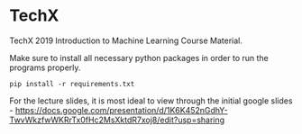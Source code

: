 # TechX
TechX 2019 Introduction to Machine Learning Course Material. 

Make sure to install all necessary python packages in order to run the programs properly.

```
pip install -r requirements.txt
```

For the lecture slides, it is most ideal to view through the initial google slides - https://docs.google.com/presentation/d/1K6K452nGdhY-TwvWkzfwWKRrTx0fHc2MsXktdR7xoj8/edit?usp=sharing
